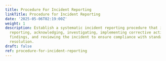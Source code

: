 ```yaml
---
title: Procedure For Incident Reporting
linkTitle: Procedure for Incident Reporting
date: '2025-05-06T02:19:00Z'
weight: 1
description: Establish a systematic incident reporting procedure that includes identifying,
  reporting, acknowledging, investigating, implementing corrective actions, communicating
  findings, and reviewing the incident to ensure compliance with standards and timely
  resolution.
draft: false
ref: procedure-for-incident-reporting
---
```



